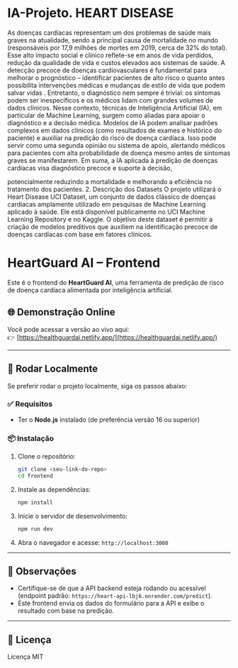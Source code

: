 # IA-Projeto. HEART DISEASE

As doenças cardíacas representam um dos problemas de saúde mais graves na atualidade,
sendo a principal causa de mortalidade no mundo (responsáveis por 17,9 milhões de mortes
em 2019, cerca de 32% do total)​
. Esse alto impacto social e clínico reflete-se em anos de vida perdidos, redução da
qualidade de vida e custos elevados aos sistemas de saúde. A detecção precoce de
doenças cardiovasculares é fundamental para melhorar o prognóstico – identificar
pacientes de alto risco o quanto antes possibilita intervenções médicas e mudanças
de estilo de vida que podem salvar vidas​
. Entretanto, o diagnóstico nem sempre é trivial: os sintomas podem ser inespecíficos e
os médicos lidam com grandes volumes de dados clínicos.
Nesse contexto, técnicas de Inteligência Artificial (IA), em particular de Machine Learning,
surgem como aliadas para apoiar o diagnóstico e a decisão médica. Modelos de IA podem
analisar padrões complexos em dados clínicos (como resultados de exames e histórico do
paciente) e auxiliar na predição do risco de doença cardíaca. Isso pode servir como uma
segunda opinião ou sistema de apoio, alertando médicos para pacientes com alta
probabilidade de doença mesmo antes de sintomas graves se manifestarem. Em suma, a IA
aplicada à predição de doenças cardíacas visa diagnóstico precoce e suporte à decisão,

potencialmente reduzindo a mortalidade e melhorando a eficiência no tratamento dos
pacientes.
2. Descrição dos Datasets
O projeto utilizará o Heart Disease UCI Dataset, um conjunto de dados clássico de doenças
cardíacas amplamente utilizado em pesquisas de Machine Learning aplicado à saúde. Ele
está disponível publicamente no UCI Machine Learning Repository e no Kaggle. O objetivo
deste dataset é permitir a criação de modelos preditivos que auxiliem na identificação
precoce de doenças cardíacas com base em fatores clínicos.

# HeartGuard AI – Frontend

Este é o frontend do **HeartGuard AI**, uma ferramenta de predição de risco de doença cardíaca alimentada por inteligência artificial.

## 🌐 Demonstração Online

Você pode acessar a versão ao vivo aqui:  
👉 [https://healthguardai.netlify.app/](https://healthguardai.netlify.app/)

---

## 🚀 Rodar Localmente

Se preferir rodar o projeto localmente, siga os passos abaixo:

### ✅ Requisitos
- Ter o **Node.js** instalado (de preferência versão 16 ou superior)

### 📦 Instalação

1. Clone o repositório:
   ```bash
   git clone <seu-link-do-repo>
   cd frontend
   ```

2. Instale as dependências:
   ```bash
   npm install
   ```

3. Inicie o servidor de desenvolvimento:
   ```bash
   npm run dev
   ```

4. Abra o navegador e acesse: `http://localhost:3000`

---

## 📝 Observações

- Certifique-se de que a API backend esteja rodando ou acessível (endpoint padrão: `https://heart-api-lbj6.onrender.com/predict`).
- Este frontend envia os dados do formulário para a API e exibe o resultado com base na predição.

---

## 📄 Licença

Licença MIT